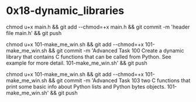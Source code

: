 # 0x18-dynamic_libraries

chmod u+x main.h && git add --chmod=+x main.h && git commit -m 'header file main.h' && git push

chmod u+x  101-make_me_win.sh && git add --chmod=+x  101-make_me_win.sh && git commit -m 'Advanced Task 100 Create a dynamic library that contains C functions that can be called from Python. See example for more detail.  101-make_me_win.sh' && git push

chmod u+x  101-make_me_win.sh && git add --chmod=+x  101-make_me_win.sh && git commit -m 'Advanced Task 103 two C functions that print some basic info about Python lists and Python bytes objects.  101-make_me_win.sh' && git push